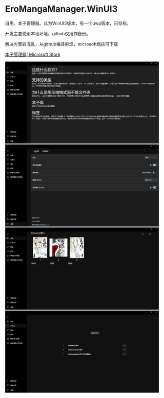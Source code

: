 # EroMangaManager.WinUI3

自用，本子管理器。此为WinUI3版本，有一个uwp版本，已存档。

开发主要使用本地环境，github仅用作备份。

解决方案较混乱，从github编译麻烦，microsoft商店可下载

[本子管理器| Microsoft Store](https://apps.microsoft.com/detail/9N7C8ZDQ1TJ8?hl=zh-cn&gl=CN&ocid=pdpshare)

![使用说明](软件截图\中\使用说明.png)
![设置](软件截图\中\设置.png)
![书架](软件截图\中\书架.png)
![文件夹库](软件截图\中\文件夹库.png)